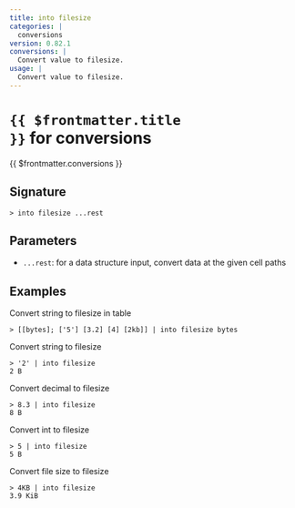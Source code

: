 ```yaml
---
title: into filesize
categories: |
  conversions
version: 0.82.1
conversions: |
  Convert value to filesize.
usage: |
  Convert value to filesize.
---
```


# <code>{{ $frontmatter.title }}</code> for conversions

<div class='command-title'>{{ $frontmatter.conversions }}</div>

## Signature

```> into filesize ...rest```

## Parameters

 -  `...rest`: for a data structure input, convert data at the given cell paths

## Examples

Convert string to filesize in table
```shell
> [[bytes]; ['5'] [3.2] [4] [2kb]] | into filesize bytes

```

Convert string to filesize
```shell
> '2' | into filesize
2 B
```

Convert decimal to filesize
```shell
> 8.3 | into filesize
8 B
```

Convert int to filesize
```shell
> 5 | into filesize
5 B
```

Convert file size to filesize
```shell
> 4KB | into filesize
3.9 KiB
```
